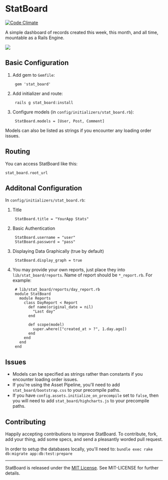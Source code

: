 StatBoard
=========

[![Code Climate](https://codeclimate.com/github/vigetlabs/stat_board.png)](https://codeclimate.com/github/vigetlabs/stat_board)

A simple dashboard of records created this week, this month, and all time, mountable as a Rails Engine.

<img src="https://raw.github.com/vigetlabs/stat_board/master/screenshot.png" />

## Basic Configuration

1. Add gem to `Gemfile`:

        gem 'stat_board'

2. Add initializer and route:

        rails g stat_board:install

3. Configure models (in `config/initializers/stat_board.rb`):

        StatBoard.models = [User, Post, Comment]

Models can also be listed as strings if you encounter any loading order issues.

## Routing

You can access StatBoard like this:

    stat_board.root_url

## Additonal Configuration

In `config/initializers/stat_board.rb`:

1. Title

        StatBoard.title = "YourApp Stats"

2. Basic Authentication

        StatBoard.username = "user"
        StatBoard.password = "pass"

3. Displaying Data Graphically (true by default)

        StatBoard.display_graph = true

4. You may provide your own reports, just place they into `lib/stat_board/reports`. Name of report should be `*_report.rb`. For example:

        # lib/stat_board/reports/day_report.rb
        module StatBoard
          module Reports
            class DayReport < Report
              def name(original_date = nil)
                "Last day"
              end

              def scope(model)
                super.where(["created_at > ?", 1.day.ago])
              end
            end
          end
        end

## Issues

  * Models can be specified as strings rather than constants
    if you encounter loading order issues.
  * If you're using the Asset Pipeline, you'll need to add
    `stat_board/bootstrap.css` to your precompile paths.
  * If you have `config.assets.initialize_on_precompile` set to `false`, then
    you will need to add `stat_board/highcharts.js` to your precompile paths.

## Contributing

Happily accepting contributions to improve StatBoard. To contribute, fork, add your thing, add some specs, and send a pleasantly worded pull request.

In order to setup the databases locally, you'll need to: `bundle exec rake db:migrate app:db:test:prepare`

* * *

StatBoard is released under the [MIT License][mit]. See MIT-LICENSE for further details.

[mit]: http://www.opensource.org/licenses/MIT
